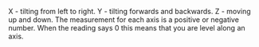 X - tilting from left to right.
Y - tilting forwards and backwards.
Z - moving up and down. 
The measurement for each axis is a positive or negative number. When the reading says 0 this means that you are level along an axis.
